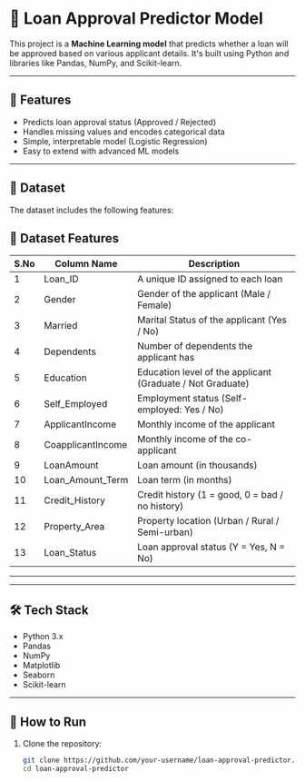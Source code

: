# 💸 Loan Approval Predictor Model

This project is a **Machine Learning model** that predicts whether a loan will be approved based on various applicant details. It's built using Python and libraries like Pandas, NumPy, and Scikit-learn.

---

## 🚀 Features

- Predicts loan approval status (Approved / Rejected)
- Handles missing values and encodes categorical data
- Simple, interpretable model (Logistic Regression)
- Easy to extend with advanced ML models

---

## 📁 Dataset

The dataset includes the following features:

## 📄 Dataset Features

| S.No | Column Name         | Description                                                                 |
|------|----------------------|-----------------------------------------------------------------------------|
| 1    | Loan_ID              | A unique ID assigned to each loan                                          |
| 2    | Gender               | Gender of the applicant (Male / Female)                                    |
| 3    | Married              | Marital Status of the applicant (Yes / No)                                 |
| 4    | Dependents           | Number of dependents the applicant has                                     |
| 5    | Education            | Education level of the applicant (Graduate / Not Graduate)                 |
| 6    | Self_Employed        | Employment status (Self-employed: Yes / No)                                |
| 7    | ApplicantIncome      | Monthly income of the applicant                                            |
| 8    | CoapplicantIncome    | Monthly income of the co-applicant                                         |
| 9    | LoanAmount           | Loan amount (in thousands)                                                 |
| 10   | Loan_Amount_Term     | Loan term (in months)                                                      |
| 11   | Credit_History       | Credit history (1 = good, 0 = bad / no history)                            |
| 12   | Property_Area        | Property location (Urban / Rural / Semi-urban)                             |
| 13   | Loan_Status          | Loan approval status (Y = Yes, N = No)                                     |

---



---

## 🛠️ Tech Stack

- Python 3.x
- Pandas
- NumPy
- Matplotlib
- Seaborn
- Scikit-learn

---

## 📌 How to Run

1. Clone the repository:
   ```bash
   git clone https://github.com/your-username/loan-approval-predictor.git
   cd loan-approval-predictor
